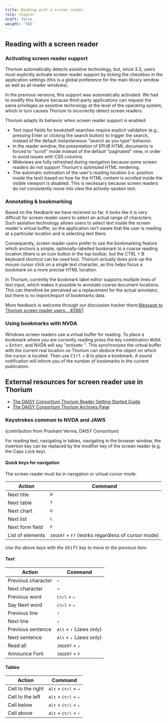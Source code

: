 ```yaml
---
title: Reading with a screen reader
role: chapter
draft: false
weight: '502'
---
```


## Reading with a screen reader

### Activating screen reader support 

Thorium automatically detects assistive technology, but, since 3.3, users must explicitly activate screen reader support by ticking the checkbox in the application settings (this is a global preference for the main library window as well as all reader windows). 

In the previous versions, this support was automatically activated. We had to modify this feature because third-party applications can request the same privileges as assistive technology at the level of the operating system, which in turn causes Thorium to incorrectly detect screen readers.

Thorium adapts its behavior when screen reader support is enabled:
* Text input fields for bookshelf searches require explicit validation (e.g., pressing Enter or clicking the search button) to trigger the search, instead of the default instantaneous "search as you type" behavior.
* In the reader window, the presentation of EPUB HTML documents is forced to "scroll" mode instead of the default "paginated" view, in order to avoid issues with CSS columns.
* Webviews are fully refreshed during navigation because some screen readers do not support Thorium's optimized HTML rendering.
* The automatic estimation of the user's reading location (i.e. position inside the text) based on how far the HTML content is scrolled inside the visible viewport is disabled. This is necessary because screen readers do not consistently move into view the actively-spoken text.

### Annotating & bookmarking

Based on the feedback we have received so far, it looks like it is very difficult for screen reader users to select an actual range of characters. Such assistive technology allows users to select text inside the screen reader's virtual buffer, so the application isn't aware that the user is reading at a particular location and is selecting text there.

Consequently, screen reader users prefer to use the bookmarking feature which anchors a simple, optionally-labelled bookmark to a coarse reading location (there is an icon button in the top toolbar, but the <key>CTRL</key> + <key>B</key> keyboard shortcut can be used too). 
Thorium actually does pick-up the mouse cursor click on a single text character, as this helps focus a bookmark on a more precise HTML location. 

In Thorium, currently the bookmark label editor supports multiple lines of text input, which makes it possible to annotate coarse document locations. This can therefore be perceived as a replacement for the actual annotator, but there is no import/export of bookmarks data.

More feedback is welcome through our discussion tracker there:[Message to Thorium screen reader users... #2867](https://github.com/edrlab/thorium-reader/discussions/2867).

### Using bookmarks with NVDA

Windows screen readers use a virtual buffer
for reading. To place a bookmark where you are currently reading
press the key combination <kbd>NVDA</kbd> + <kbd>Enter</kbd>, 
and NVDA will say *"activate "*. This
synchronizes the virtual buffer with the current real location so Thorium 
can deduce the object
on which the cursor is located. Then use
<kbd>Ctrl</kbd> + <kbd>B</kbd> to place a bookmark.
A sound notification will inform you of the number of bookmarks 
in the current publication.

## External resources for screen reader use in Thorium

* [The DAISY Consortium Thorium Reader Getting Started Guide](https://daisy.org/guidance/info-help/guidance-training/reading-systems/thorium-epub-reader-quick-start-guide/)
* [The DAISY Consortium Thorium Archives Page](https://daisy.org/news-events/tag/thorium/)

### Keystrokes common to NVDA and JAWS

(contribution from Prashant Verma, DAISY Consortium)

For reading text, navigating in tables, navigating in the browser
window, the insertion key can be replaced by the modifier key of the screen
reader (e.g. the Caps Lock key).

#### Quick keys for navigation

The screen reader must be in navigation or virtual cursor mode.

|Action|Command|
|---|---|
|Next title| <kbd>H</kbd>|
|Next table| <kbd>T</kbd>|
|Next chart| <kbd>G</kbd>|
|Next list|<kbd>L</kbd>|
|Next form field|<kbd>F</kbd>|
|List of elements| <kbd>INSERT</kbd> + <kbd>F7</kbd> (works regardless of cursor mode)|

*Use the above keys with the <kbd>Shift</kbd> key to move to the previous
item.*

#### Text

|Action|Command|
|---|---|
|Previous character| <kbd>←</kbd>|
|Next character| <kbd>→</kbd>|
|Previous word|<kbd>Ctrl</kbd> + <kbd>←</kbd>|
|Say Next word|<kbd>Ctrl</kbd> + <kbd>→</kbd>|
|Previous line|<kbd>↑</kbd>|
|Next line|<kbd>↓</kbd>|
|Previous sentence|<kbd>Alt</kbd> + <kbd>↑</kbd> (Jaws only)|
|Next sentence|<kbd>Alt</kbd> + <kbd>↓</kbd> (Jaws only)|
|Read all| <kbd>INSERT</kbd> + <kbd>↓</kbd>|
|Announce Font|<kbd>INSERT</kbd> + <kbd>F</kbd>|

#### Tables

|Action|Command|
|---|---|
|Cell to the right| <kbd>Alt</kbd> + <kbd>Ctrl</kbd> + <kbd>→</kbd>|
|Cell to the left|<kbd>Alt</kbd> + <kbd>Ctrl</kbd> + <kbd>←</kbd>|
|Cell below|<kbd>Alt</kbd> + <kbd>Ctrl</kbd> + <kbd>↓</kbd>|
|Cell above|<kbd>Alt</kbd> + <kbd>Ctrl</kbd> + <kbd>↑</kbd>|
